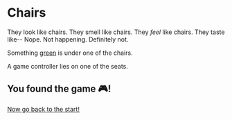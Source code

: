 # Chairs

They look like chairs. They smell like chairs. They _feel_ like chairs. They taste like-- Nope. Not happening. Definitely not.

Something [green](test_tube.md) is under one of the chairs.

A game controller lies on one of the seats.

## You found the game 🎮!

[Now go back to the start!](start.md)

